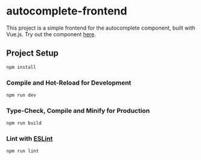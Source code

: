 # autocomplete-frontend

This project is a simple frontend for the autocomplete component, built with Vue.js. Try out the component [here](https://vue-autocomplete-kurtyjlee.vercel.app/).

## Project Setup

```sh
npm install
```

### Compile and Hot-Reload for Development

```sh
npm run dev
```

### Type-Check, Compile and Minify for Production

```sh
npm run build
```

### Lint with [ESLint](https://eslint.org/)

```sh
npm run lint
```
